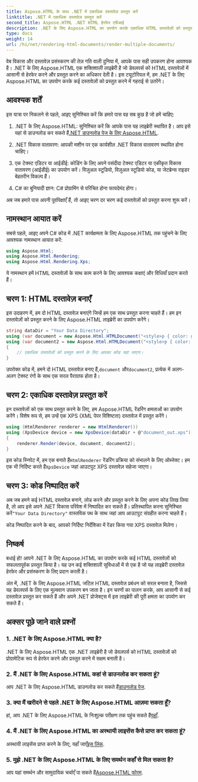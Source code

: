 ```yaml
---
title: Aspose.HTML के साथ .NET में एकाधिक दस्तावेज़ प्रस्तुत करें
linktitle: .NET में एकाधिक दस्तावेज़ प्रस्तुत करें
second_title: Aspose.HTML .NET HTML हेरफेर एपीआई
description: .NET के लिए Aspose.HTML का उपयोग करके एकाधिक HTML दस्तावेज़ों को प्रस्तुत करना सीखें। इस शक्तिशाली लाइब्रेरी के साथ अपनी दस्तावेज़ प्रसंस्करण क्षमताओं को बढ़ाएँ।
type: docs
weight: 14
url: /hi/net/rendering-html-documents/render-multiple-documents/
---
```

वेब विकास और दस्तावेज़ प्रसंस्करण की तेज़ गति वाली दुनिया में, आपके पास सही उपकरण होना आवश्यक है। .NET के लिए Aspose.HTML एक शक्तिशाली लाइब्रेरी है जो डेवलपर्स को HTML दस्तावेज़ों में आसानी से हेरफेर करने और प्रस्तुत करने का अधिकार देती है। इस ट्यूटोरियल में, हम .NET के लिए Aspose.HTML का उपयोग करके कई दस्तावेज़ों को प्रस्तुत करने में गहराई से उतरेंगे।

## आवश्यक शर्तें

इस यात्रा पर निकलने से पहले, आइए सुनिश्चित करें कि हमारे पास वह सब कुछ है जो हमें चाहिए:

1.  .NET के लिए Aspose.HTML: सुनिश्चित करें कि आपके पास यह लाइब्रेरी स्थापित है। आप इसे यहां से डाउनलोड कर सकते हैं[.NET डाउनलोड पेज के लिए Aspose.HTML](https://releases.aspose.com/html/net/).

2. .NET विकास वातावरण: आपकी मशीन पर एक कार्यशील .NET विकास वातावरण स्थापित होना चाहिए।

3. एक टेक्स्ट एडिटर या आईडीई: कोडिंग के लिए अपने पसंदीदा टेक्स्ट एडिटर या एकीकृत विकास वातावरण (आईडीई) का उपयोग करें। विज़ुअल स्टूडियो, विज़ुअल स्टूडियो कोड, या जेटब्रेन्स राइडर बेहतरीन विकल्प हैं।

4. C# का बुनियादी ज्ञान: C# प्रोग्रामिंग से परिचित होना फायदेमंद होगा।

अब जब हमारे पास अपनी पूर्वापेक्षाएँ हैं, तो आइए चरण दर चरण कई दस्तावेज़ों को प्रस्तुत करना शुरू करें।

## नामस्थान आयात करें

सबसे पहले, आइए अपने C# कोड में .NET कार्यक्षमता के लिए Aspose.HTML तक पहुंचने के लिए आवश्यक नामस्थान आयात करें:

```csharp
using Aspose.Html;
using Aspose.Html.Rendering;
using Aspose.Html.Rendering.Xps;
```

ये नामस्थान हमें HTML दस्तावेज़ों के साथ काम करने के लिए आवश्यक कक्षाएं और विधियाँ प्रदान करते हैं।

## चरण 1: HTML दस्तावेज़ बनाएँ

इस उदाहरण में, हम दो HTML दस्तावेज़ बनाएंगे जिन्हें हम एक साथ प्रस्तुत करना चाहते हैं। हम इन दस्तावेज़ों को प्रस्तुत करने के लिए Aspose.HTML लाइब्रेरी का उपयोग करेंगे।

```csharp
string dataDir = "Your Data Directory";
using (var document = new Aspose.Html.HTMLDocument("<style>p { color: green; }</style><p>my first paragraph</p>", @"c:\work\"))
using (var document2 = new Aspose.Html.HTMLDocument("<style>p { color: blue; }</style><p>my first paragraph</p>", @"c:\work\"))
{
    // एकाधिक दस्तावेज़ों को प्रस्तुत करने के लिए आपका कोड यहां जाएगा।
}
```

उपरोक्त कोड में, हमने दो HTML दस्तावेज़ बनाए हैं,`document` और`document2`, प्रत्येक में अलग-अलग टेक्स्ट रंगों के साथ एक सरल पैराग्राफ होता है।

## चरण 2: एकाधिक दस्तावेज़ प्रस्तुत करें

इन दस्तावेज़ों को एक साथ प्रस्तुत करने के लिए, हम Aspose.HTML रेंडरिंग क्षमताओं का उपयोग करेंगे। विशेष रूप से, हम उन्हें एक XPS (XML पेपर विशिष्टता) दस्तावेज़ में प्रस्तुत करेंगे।

```csharp
using (HtmlRenderer renderer = new HtmlRenderer())
using (XpsDevice device = new XpsDevice(dataDir + @"document_out.xps"))
{
    renderer.Render(device, document, document2);
}
```

 इस कोड स्निपेट में, हम एक बनाते हैं`HtmlRenderer` रेंडरिंग प्रक्रिया को संभालने के लिए ऑब्जेक्ट। हम एक भी निर्दिष्ट करते हैं`XpsDevice` जहां आउटपुट XPS दस्तावेज़ सहेजा जाएगा।

## चरण 3: कोड निष्पादित करें

 अब जब हमने कई HTML दस्तावेज़ बनाने, लोड करने और प्रस्तुत करने के लिए अपना कोड लिख लिया है, तो आप इसे अपने .NET विकास परिवेश में निष्पादित कर सकते हैं। प्रतिस्थापित करना सुनिश्चित करें`"Your Data Directory"` वास्तविक पथ के साथ जहां आप आउटपुट संग्रहीत करना चाहते हैं।

कोड निष्पादित करने के बाद, आपको निर्दिष्ट निर्देशिका में रेंडर किया गया XPS दस्तावेज़ मिलेगा।

## निष्कर्ष
बधाई हो! आपने .NET के लिए Aspose.HTML का उपयोग करके कई HTML दस्तावेज़ों को सफलतापूर्वक प्रस्तुत किया है। यह उन कई शक्तिशाली सुविधाओं में से एक है जो यह लाइब्रेरी दस्तावेज़ हेरफेर और प्रसंस्करण के लिए प्रदान करती है।

अंत में, .NET के लिए Aspose.HTML जटिल HTML दस्तावेज़ प्रबंधन को सरल बनाता है, जिससे यह डेवलपर्स के लिए एक मूल्यवान उपकरण बन जाता है। इन चरणों का पालन करके, आप आसानी से कई दस्तावेज़ प्रस्तुत कर सकते हैं और अपने .NET प्रोजेक्ट्स में इस लाइब्रेरी की पूरी क्षमता का उपयोग कर सकते हैं।

## अक्सर पूछे जाने वाले प्रश्नों

### 1. .NET के लिए Aspose.HTML क्या है?
.NET के लिए Aspose.HTML एक .NET लाइब्रेरी है जो डेवलपर्स को HTML दस्तावेज़ों को प्रोग्रामेटिक रूप से हेरफेर करने और प्रस्तुत करने में सक्षम बनाती है।

### 2. मैं .NET के लिए Aspose.HTML कहां से डाउनलोड कर सकता हूं?
 आप .NET के लिए Aspose.HTML डाउनलोड कर सकते हैं[डाउनलोड पेज](https://releases.aspose.com/html/net/).

### 3. क्या मैं खरीदने से पहले .NET के लिए Aspose.HTML आज़मा सकता हूँ?
 हां, आप .NET के लिए Aspose.HTML के निःशुल्क परीक्षण तक पहुंच सकते हैं[यहाँ](https://releases.aspose.com/).

### 4. मैं .NET के लिए Aspose.HTML का अस्थायी लाइसेंस कैसे प्राप्त कर सकता हूं?
 अस्थायी लाइसेंस प्राप्त करने के लिए, यहाँ जाएँ[इस लिंक](https://purchase.aspose.com/temporary-license/).

### 5. मुझे .NET के लिए Aspose.HTML के लिए समर्थन कहाँ से मिल सकता है?
 आप यहां समर्थन और सामुदायिक चर्चाएँ पा सकते हैं[Aspose.HTML फोरम](https://forum.aspose.com/).
